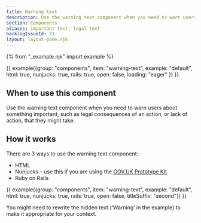 ```yaml
---
title: Warning text
description: Use the warning text component when you need to warn users about something important, such as legal consequences of an action, or lack of action, that they might take
section: Components
aliases: important text, legal text
backlogIssueId: 71
layout: layout-pane.njk
---
```


{% from "_example.njk" import example %}

{{ example({group: "components", item: "warning-text", example: "default", html: true, nunjucks: true, rails: true, open: false, loading: "eager" }) }}

## When to use this component

Use the warning text component when you need to warn users about something important, such as legal consequences of an action, or lack of action, that they might&nbsp;take.

## How it works

There are 3 ways to use the warning text component:

* HTML
* Nunjucks – use this if you are using the [GOV.UK Prototype Kit](https://prototype-kit.service.gov.uk)
* Ruby on Rails

{{ example({group: "components", item: "warning-text", example: "default", html: true, nunjucks: true, rails: true, open: false, titleSuffix: "second"}) }}

You might need to rewrite the hidden text (‘Warning’ in the example) to make it appropriate for your context.
